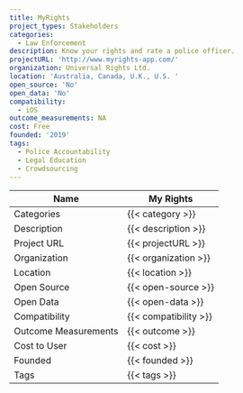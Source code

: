 ```yaml
---
title: MyRights
project_types: Stakeholders
categories:
  - Law Enforcement
description: Know your rights and rate a police officer.
projectURL: 'http://www.myrights-app.com/'
organization: Universal Rights Ltd.
location: 'Australia, Canada, U.K., U.S. '
open_source: 'No'
open_data: 'No'
compatibility:
  - iOS
outcome_measurements: NA
cost: Free
founded: '2019'
tags:
  - Police Accountability
  - Legal Education
  - Crowdsourcing
---
```

Name                    |  My Rights
------------------------|----
Categories              | {{< category >}} 
Description             | {{< description >}} 
Project URL             | {{< projectURL >}} 
Organization            | {{< organization >}} 
Location                | {{< location >}} 
Open Source             | {{< open-source >}} 
Open Data               | {{< open-data >}} 
Compatibility           | {{< compatibility >}} 
Outcome Measurements    | {{< outcome >}} 
Cost to User            | {{< cost >}} 
Founded                 | {{< founded >}} 
Tags                    | {{< tags >}} 
